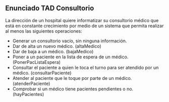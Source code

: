 ## Enunciado TAD Consultorio
La dirección de un hospital quiere informatizar su consultorio médico que está en constante crecimiento por medio de un sistema que permita realizar al menos las siguientes operaciones:
- Generar un consultorio vacío, sin ninguna información.
- Dar de alta un nuevo médico. (altaMedico)
- Dar de baja a un médico. (bajaMedico)
- Poner a un paciente en la lista de espera de un médico. (PonerPacListaEspera)
- Consultar el paciente a quien le toca el turno para ser atendido por un médico. (consultarPaciente)
- Atender al paciente que le toque por parte de un médico. (atenderPaciente)
- Comprobar si un médico tiene pacientes pendientes o no. (hayPacientes)
